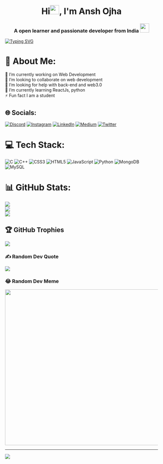 
 <h1 align="center">Hi<img src="https://media0.giphy.com/media/w1OBpBd7kJqHrJnJ13/giphy.gif?cid=ecf05e47h725kwv0sspzozkw09vmylceczlowrmxd1pljclb&rid=giphy.gif&ct=s" width="30px" height="30px">, I'm Ansh Ojha</h1>
<h3 align="center">A open learner and passionate developer from India  <img src="https://github.com/iamimmanuelraj/iamimmanuelraj/blob/master/Assets/Developer.gif" width="30px" height="30px"></h3>

[![Typing SVG](https://readme-typing-svg.demolab.com?font=Fira+Code&pause=1000&center=true&width=435&lines=Computer+Enthusiast;Front-End+Developer+)](https://git.io/typing-svg)

# 💫 About Me:
🔭 I’m currently working on Web Development<br>👯 I’m looking to collaborate on web development<br>🤝 I’m looking for help with back-end and web3.0<br>🌱 I’m currently learning ReactJs, python <br>⚡ Fun fact I am a student




## 🌐 Socials:
[![Discord](https://img.shields.io/badge/Discord-%237289DA.svg?logo=discord&logoColor=white)](htttps://discord.gg/#2287) [![Instagram](https://img.shields.io/badge/Instagram-%23E4405F.svg?logo=Instagram&logoColor=white)](https://instagram.com/__anshojha__) [![LinkedIn](https://img.shields.io/badge/LinkedIn-%230077B5.svg?logo=linkedin&logoColor=white)](https://linkedin.com/in/ansh-ojha-b13060220) [![Medium](https://img.shields.io/badge/Medium-12100E?logo=medium&logoColor=white)](https://medium.com/@@anshojha24) [![Twitter](https://img.shields.io/badge/Twitter-%231DA1F2.svg?logo=Twitter&logoColor=white)](https://twitter.com/AnshOjha12) 

# 💻 Tech Stack:
![C](https://img.shields.io/badge/c-%2300599C.svg?style=plastic&logo=c&logoColor=white) ![C++](https://img.shields.io/badge/c++-%2300599C.svg?style=plastic&logo=c%2B%2B&logoColor=white) ![CSS3](https://img.shields.io/badge/css3-%231572B6.svg?style=plastic&logo=css3&logoColor=white) ![HTML5](https://img.shields.io/badge/html5-%23E34F26.svg?style=plastic&logo=html5&logoColor=white) ![JavaScript](https://img.shields.io/badge/javascript-%23323330.svg?style=plastic&logo=javascript&logoColor=%23F7DF1E) ![Python](https://img.shields.io/badge/python-3670A0?style=plastic&logo=python&logoColor=ffdd54) ![MongoDB](https://img.shields.io/badge/MongoDB-%234ea94b.svg?style=plastic&logo=mongodb&logoColor=white) ![MySQL](https://img.shields.io/badge/mysql-%2300f.svg?style=plastic&logo=mysql&logoColor=white)

# 📊 GitHub Stats:
![](https://github-readme-stats.vercel.app/api?username=Anshojha&theme=dark&hide_border=false&include_all_commits=true&count_private=false)<br/>
![](https://github-readme-streak-stats.herokuapp.com/?user=Anshojha&theme=dark&hide_border=false)<br/>
![](https://github-readme-stats.vercel.app/api/top-langs/?username=Anshojha&theme=dark&hide_border=false&include_all_commits=true&count_private=false&layout=compact)


## 🏆 GitHub Trophies
![](https://github-profile-trophy.vercel.app/?username=Anshojha&theme=radical&no-frame=false&no-bg=true&margin-w=4)

### ✍️ Random Dev Quote
![](https://quotes-github-readme.vercel.app/api?type=horizontal&theme=radical)

### 😂 Random Dev Meme
<img src="https://random-memer.herokuapp.com/" width="512px"/>



---

[![](https://visitcount.itsvg.in/api?id=Anshojha&icon=0&color=0)](https://visitcount.itsvg.in)


<!-- Proudly created with GPRM ( https://gprm.itsvg.in ) -->

